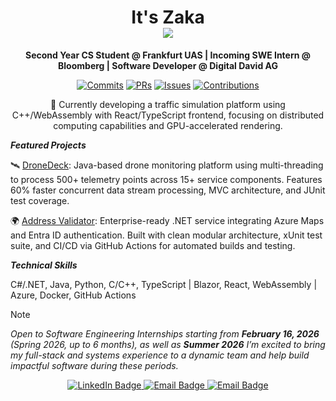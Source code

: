 <h1 align="center">
  It's Zaka 
</br> 
  <img src="https://github.com/user-attachments/assets/7c73240f-b0bc-40b7-beeb-8a348fe6e6d2"/>
</h1>

<p align="center">
  <strong>
    Second Year CS Student @ Frankfurt UAS | Incoming SWE Intern @ Bloomberg | Software Developer @ Digital David AG
  </strong>
</p>


<p align="center">
  <a href="https://github.com/zakaBouj"><img src="https://img.shields.io/badge/Commits-2116-brightgreen?style=flat&logo=git" alt="Commits"></a>
  <a href="https://github.com/pulls"><img src="https://img.shields.io/badge/PRs-105-purple?style=flat&logo=github" alt="PRs"></a>
  <a href="https://github.com/issues"><img src="https://img.shields.io/badge/Issues-130-red?style=flat&logo=github" alt="Issues"></a>
  <a href="https://github.com/zakaBouj"><img src="https://img.shields.io/badge/Contributions-893-blueviolet?style=flat&logo=github" alt="Contributions"></a>
</p>


<p align="center">
  🔭 Currently developing a traffic simulation platform using C++/WebAssembly with React/TypeScript frontend, focusing on distributed computing capabilities and GPU-accelerated rendering.
</p>

***Featured Projects***

<!--
🚦 Project Vision: A traffic simulation platform using C++/WebAssembly with React/TypeScript frontend and WebGL rendering.
[View Repo](link) • [Live Demo](link)
-->

🛰️ [DroneDeck](https://github.com/Code-Hauptwache/DroneDeck): Java-based drone monitoring platform using multi-threading to process 500+ telemetry points across 15+ service components. Features 60% faster concurrent data stream processing, MVC architecture, and JUnit test coverage.

🌍 [Address Validator](https://github.com/zakaBouj/AddressValidator): Enterprise-ready .NET service integrating Azure Maps and Entra ID authentication. Built with clean modular architecture, xUnit test suite, and CI/CD via GitHub Actions for automated builds and testing.

***Technical Skills***

C#/.NET, Java, Python, C/C++, TypeScript | Blazor, React, WebAssembly<!--, CUDA/OpenCL--> | Azure, Docker<!--, Kubernetes-->, GitHub Actions

> [!NOTE]
> *Open to Software Engineering Internships starting from **February 16, 2026** (Spring 2026, up to 6 months), as well as **Summer 2026***
> *I’m excited to bring my full-stack and systems experience to a dynamic team and help build impactful software during these periods.*

<p align="center">
  <a href="https://www.linkedin.com/in/zakaria-boujana/">
    <img src="https://img.shields.io/badge/LinkedIn-0077B5?style=for-the-badge&logo=linkedin&logoColor=white" alt="LinkedIn Badge"/>
  </a>
  <a href="mailto:boujana.zakaria03@gmail.com">
    <img src="https://img.shields.io/badge/Personal-D14836?style=for-the-badge&logo=gmail&logoColor=white" alt="Email Badge"/>
  </a>
  <a href="mailto:zb@digitaldavid.io">
    <img src="https://img.shields.io/badge/Work-D14836?style=for-the-badge&logo=gmail&logoColor=white" alt="Email Badge"/>
  </a>
</p>
